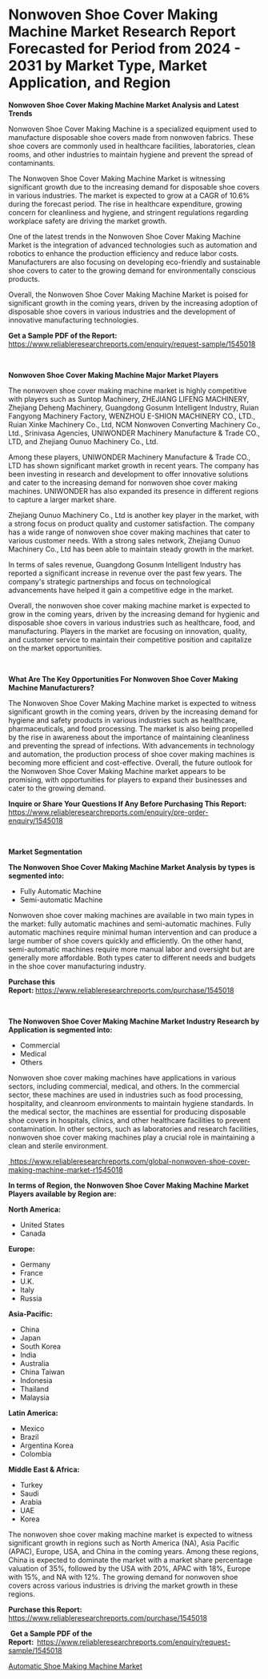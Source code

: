 <p><h1>Nonwoven Shoe Cover Making Machine Market Research Report Forecasted for Period from 2024 -  2031 by Market Type, Market Application, and Region</h1></p><p><strong>Nonwoven Shoe Cover Making Machine Market Analysis and Latest Trends</strong></p>
<p><p>Nonwoven Shoe Cover Making Machine is a specialized equipment used to manufacture disposable shoe covers made from nonwoven fabrics. These shoe covers are commonly used in healthcare facilities, laboratories, clean rooms, and other industries to maintain hygiene and prevent the spread of contaminants.</p><p>The Nonwoven Shoe Cover Making Machine Market is witnessing significant growth due to the increasing demand for disposable shoe covers in various industries. The market is expected to grow at a CAGR of 10.6% during the forecast period. The rise in healthcare expenditure, growing concern for cleanliness and hygiene, and stringent regulations regarding workplace safety are driving the market growth.</p><p>One of the latest trends in the Nonwoven Shoe Cover Making Machine Market is the integration of advanced technologies such as automation and robotics to enhance the production efficiency and reduce labor costs. Manufacturers are also focusing on developing eco-friendly and sustainable shoe covers to cater to the growing demand for environmentally conscious products.</p><p>Overall, the Nonwoven Shoe Cover Making Machine Market is poised for significant growth in the coming years, driven by the increasing adoption of disposable shoe covers in various industries and the development of innovative manufacturing technologies.</p></p>
<p><strong>Get a Sample PDF of the Report:&nbsp;</strong> <a href="https://www.reliableresearchreports.com/enquiry/request-sample/1545018">https://www.reliableresearchreports.com/enquiry/request-sample/1545018</a></p>
<p>&nbsp;</p>
<p><strong>Nonwoven Shoe Cover Making Machine Major Market Players</strong></p>
<p><p>The nonwoven shoe cover making machine market is highly competitive with players such as Suntop Machinery, ZHEJIANG LIFENG MACHINERY, Zhejiang Deheng Machinery, Guangdong Gosunm Intelligent Industry, Ruian Fangyong Machinery Factory, WENZHOU E-SHION MACHINERY CO., LTD., Ruian Xinke Machinery Co., Ltd, NCM Nonwoven Converting Machinery Co., Ltd., Srinivasa Agencies, UNIWONDER Machinery Manufacture & Trade CO., LTD, and Zhejiang Ounuo Machinery Co., Ltd.</p><p>Among these players, UNIWONDER Machinery Manufacture & Trade CO., LTD has shown significant market growth in recent years. The company has been investing in research and development to offer innovative solutions and cater to the increasing demand for nonwoven shoe cover making machines. UNIWONDER has also expanded its presence in different regions to capture a larger market share.</p><p>Zhejiang Ounuo Machinery Co., Ltd is another key player in the market, with a strong focus on product quality and customer satisfaction. The company has a wide range of nonwoven shoe cover making machines that cater to various customer needs. With a strong sales network, Zhejiang Ounuo Machinery Co., Ltd has been able to maintain steady growth in the market.</p><p>In terms of sales revenue, Guangdong Gosunm Intelligent Industry has reported a significant increase in revenue over the past few years. The company's strategic partnerships and focus on technological advancements have helped it gain a competitive edge in the market.</p><p>Overall, the nonwoven shoe cover making machine market is expected to grow in the coming years, driven by the increasing demand for hygienic and disposable shoe covers in various industries such as healthcare, food, and manufacturing. Players in the market are focusing on innovation, quality, and customer service to maintain their competitive position and capitalize on the market opportunities.</p></p>
<p>&nbsp;</p>
<p><strong>What Are The Key Opportunities For Nonwoven Shoe Cover Making Machine Manufacturers?</strong></p>
<p><p>The Nonwoven Shoe Cover Making Machine market is expected to witness significant growth in the coming years, driven by the increasing demand for hygiene and safety products in various industries such as healthcare, pharmaceuticals, and food processing. The market is also being propelled by the rise in awareness about the importance of maintaining cleanliness and preventing the spread of infections. With advancements in technology and automation, the production process of shoe cover making machines is becoming more efficient and cost-effective. Overall, the future outlook for the Nonwoven Shoe Cover Making Machine market appears to be promising, with opportunities for players to expand their businesses and cater to the growing demand.</p></p>
<p><strong>Inquire or Share Your Questions If Any Before Purchasing This Report:</strong> <a href="https://www.reliableresearchreports.com/enquiry/pre-order-enquiry/1545018">https://www.reliableresearchreports.com/enquiry/pre-order-enquiry/1545018</a></p>
<p>&nbsp;</p>
<p><strong>Market Segmentation</strong></p>
<p><strong>The Nonwoven Shoe Cover Making Machine Market Analysis by types is segmented into:</strong></p>
<p><ul><li>Fully Automatic Machine</li><li>Semi-automatic Machine</li></ul></p>
<p><p>Nonwoven shoe cover making machines are available in two main types in the market: fully automatic machines and semi-automatic machines. Fully automatic machines require minimal human intervention and can produce a large number of shoe covers quickly and efficiently. On the other hand, semi-automatic machines require more manual labor and oversight but are generally more affordable. Both types cater to different needs and budgets in the shoe cover manufacturing industry.</p></p>
<p><strong>Purchase this Report:&nbsp;</strong><a href="https://www.reliableresearchreports.com/purchase/1545018">https://www.reliableresearchreports.com/purchase/1545018</a></p>
<p>&nbsp;</p>
<p><strong>The Nonwoven Shoe Cover Making Machine Market Industry Research by Application is segmented into:</strong></p>
<p><ul><li>Commercial</li><li>Medical</li><li>Others</li></ul></p>
<p><p>Nonwoven shoe cover making machines have applications in various sectors, including commercial, medical, and others. In the commercial sector, these machines are used in industries such as food processing, hospitality, and cleanroom environments to maintain hygiene standards. In the medical sector, the machines are essential for producing disposable shoe covers in hospitals, clinics, and other healthcare facilities to prevent contamination. In other sectors, such as laboratories and research facilities, nonwoven shoe cover making machines play a crucial role in maintaining a clean and sterile environment.</p></p>
<p><a href="https://www.reliableresearchreports.com/global-nonwoven-shoe-cover-making-machine-market-r1545018">&nbsp;https://www.reliableresearchreports.com/global-nonwoven-shoe-cover-making-machine-market-r1545018</a></p>
<p><strong>In terms of Region, the Nonwoven Shoe Cover Making Machine Market Players available by Region are:</strong></p>
<p>
    <p> <strong> North America: </strong>
        <ul>
            <li>United States</li>
            <li>Canada</li>
        </ul>
        </p> 
    <p> <strong> Europe: </strong>
        <ul>
            <li>Germany</li>
            <li>France</li>
            <li>U.K.</li>
            <li>Italy</li>
            <li>Russia</li>
        </ul>
        </p> 
    <p> <strong> Asia-Pacific: </strong>
        <ul>
            <li>China</li>
            <li>Japan</li>
            <li>South Korea</li>
            <li>India</li>
            <li>Australia</li>
            <li>China Taiwan</li>
            <li>Indonesia</li>
            <li>Thailand</li>
            <li>Malaysia</li>
        </ul>
        </p> 
    <p> <strong> Latin America: </strong>
        <ul>
            <li>Mexico</li>
            <li>Brazil</li>
            <li>Argentina Korea</li>
            <li>Colombia</li>
        </ul>
        </p> 
    <p> <strong> Middle East & Africa: </strong>
        <ul>
            <li>Turkey</li>
            <li>Saudi</li>
            <li>Arabia</li>
            <li>UAE</li>
            <li>Korea</li>
        </ul>
    </p>
    </p>
<p><p>The nonwoven shoe cover making machine market is expected to witness significant growth in regions such as North America (NA), Asia Pacific (APAC), Europe, USA, and China in the coming years. Among these regions, China is expected to dominate the market with a market share percentage valuation of 35%, followed by the USA with 20%, APAC with 18%, Europe with 15%, and NA with 12%. The growing demand for nonwoven shoe covers across various industries is driving the market growth in these regions.</p></p>
<p><strong>Purchase this Report: </strong><a href="https://www.reliableresearchreports.com/purchase/1545018">https://www.reliableresearchreports.com/purchase/1545018</a></p>
<p>&nbsp;<strong>Get a Sample PDF of the Report:&nbsp;&nbsp;</strong><a href="https://www.reliableresearchreports.com/enquiry/request-sample/1545018">https://www.reliableresearchreports.com/enquiry/request-sample/1545018</a></p>
<p><strong></strong></p>
<p><p><a href="https://github.com/RoccoManning/Market-Research-Report-List-4/blob/main/automatic-shoe-making-machine-market.md">Automatic Shoe Making Machine Market</a></p></p>